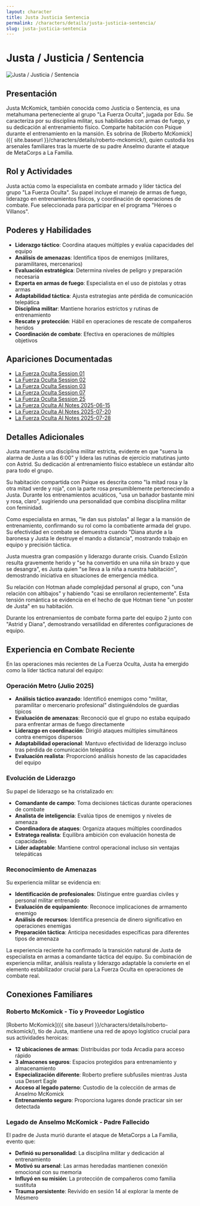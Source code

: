 ```yaml
---
layout: character
title: Justa Justicia Sentencia
permalink: /characters/details/justa-justicia-sentencia/
slug: justa-justicia-sentencia
---
```


# Justa / Justicia / Sentencia

<div class="character-photo">
  <img src="{{ site.baseurl }}/assets/img/characters/Justa_Justicia_Sentencia.png" alt="Justa / Justicia / Sentencia" />
</div>

## Presentación
Justa McKomick, también conocida como Justicia o Sentencia, es una metahumana perteneciente al grupo "La Fuerza Oculta", jugada por Edu. Se caracteriza por su disciplina militar, sus habilidades con armas de fuego, y su dedicación al entrenamiento físico. Comparte habitación con Psique durante el entrenamiento en la mansión. Es sobrina de [Roberto McKomick]({{ site.baseurl }}/characters/details/roberto-mckomick/), quien custodia los arsenales familiares tras la muerte de su padre Anselmo durante el ataque de MetaCorps a La Familia.

## Rol y Actividades
Justa actúa como la especialista en combate armado y líder táctica del grupo "La Fuerza Oculta". Su papel incluye el manejo de armas de fuego, liderazgo en entrenamientos físicos, y coordinación de operaciones de combate. Fue seleccionada para participar en el programa "Héroes o Villanos".

## Poderes y Habilidades
- **Liderazgo táctico**: Coordina ataques múltiples y evalúa capacidades del equipo
- **Análisis de amenazas**: Identifica tipos de enemigos (militares, paramilitares, mercenarios)
- **Evaluación estratégica**: Determina niveles de peligro y preparación necesaria
- **Experta en armas de fuego**: Especialista en el uso de pistolas y otras armas
- **Adaptabilidad táctica**: Ajusta estrategias ante pérdida de comunicación telepática
- **Disciplina militar**: Mantiene horarios estrictos y rutinas de entrenamiento
- **Rescate y protección**: Hábil en operaciones de rescate de compañeros heridos
- **Coordinación de combate**: Efectiva en operaciones de múltiples objetivos

## Apariciones Documentadas
- [La Fuerza Oculta Session 01](../../campaigns/la-fuerza-oculta/manual-notes/session-01.md)
- [La Fuerza Oculta Session 02](../../campaigns/la-fuerza-oculta/manual-notes/session-02.md)
- [La Fuerza Oculta Session 03](../../campaigns/la-fuerza-oculta/manual-notes/session-03.md)
- [La Fuerza Oculta Session 07](../../campaigns/la-fuerza-oculta/manual-notes/session-07.md)
- [La Fuerza Oculta Session 25](../../campaigns/la-fuerza-oculta/manual-notes/session-25.md)
- [La Fuerza Oculta AI Notes 2025-06-15](../../campaigns/la-fuerza-oculta/ai-notes/2025-06-15-gemini-notes.md)
- [La Fuerza Oculta AI Notes 2025-07-20](../../campaigns/la-fuerza-oculta/ai-notes/2025-07-20-gemini-notes.md)
- [La Fuerza Oculta AI Notes 2025-07-28](../../campaigns/la-fuerza-oculta/ai-notes/2025-07-28-gemini-notes.md)

## Detalles Adicionales
Justa mantiene una disciplina militar estricta, evidente en que "suena la alarma de Justa a las 6:00" y lidera las rutinas de ejercicio matutinas junto con Astrid. Su dedicación al entrenamiento físico establece un estándar alto para todo el grupo.

Su habitación compartida con Psique es descrita como "la mitad rosa y la otra mitad verde y roja", con la parte rosa presumiblemente perteneciendo a Justa. Durante los entrenamientos acuáticos, "usa un bañador bastante mini y rosa, claro", sugiriendo una personalidad que combina disciplina militar con feminidad.

Como especialista en armas, "le dan sus pistolas" al llegar a la mansión de entrenamiento, confirmando su rol como la combatiente armada del grupo. Su efectividad en combate se demuestra cuando "Diana aturde a la baronesa y Justa le destruye el mando a distancia", mostrando trabajo en equipo y precisión táctica.

Justa muestra gran compasión y liderazgo durante crisis. Cuando Eslizón resulta gravemente herido y "se ha convertido en una niña sin brazo y que se desangra", es Justa quien "se lleva a la niña a nuestra habitación", demostrando iniciativa en situaciones de emergencia médica.

Su relación con Hotman añade complejidad personal al grupo, con "una relación con altibajos" y habiendo "casi se enrollaron recientemente". Esta tensión romántica se evidencia en el hecho de que Hotman tiene "un poster de Justa" en su habitación.

Durante los entrenamientos de combate forma parte del equipo 2 junto con "Astrid y Diana", demostrando versatilidad en diferentes configuraciones de equipo.

## Experiencia en Combate Reciente

En las operaciones más recientes de La Fuerza Oculta, Justa ha emergido como la líder táctica natural del equipo:

### Operación Metro (Julio 2025)
- **Análisis táctico avanzado**: Identificó enemigos como "militar, paramilitar o mercenario profesional" distinguiéndolos de guardias típicos
- **Evaluación de amenazas**: Reconoció que el grupo no estaba equipado para enfrentar armas de fuego directamente
- **Liderazgo en coordinación**: Dirigió ataques múltiples simultáneos contra enemigos dispersos
- **Adaptabilidad operacional**: Mantuvo efectividad de liderazgo incluso tras pérdida de comunicación telepática
- **Evaluación realista**: Proporcionó análisis honesto de las capacidades del equipo

### Evolución de Liderazgo
Su papel de liderazgo se ha cristalizado en:
- **Comandante de campo**: Toma decisiones tácticas durante operaciones de combate
- **Analista de inteligencia**: Evalúa tipos de enemigos y niveles de amenaza
- **Coordinadora de ataques**: Organiza ataques múltiples coordinados
- **Estratega realista**: Equilibra ambición con evaluación honesta de capacidades
- **Líder adaptable**: Mantiene control operacional incluso sin ventajas telepáticas

### Reconocimiento de Amenazas
Su experiencia militar se evidencia en:
- **Identificación de profesionales**: Distingue entre guardias civiles y personal militar entrenado
- **Evaluación de equipamiento**: Reconoce implicaciones de armamento enemigo
- **Análisis de recursos**: Identifica presencia de dinero significativo en operaciones enemigas
- **Preparación táctica**: Anticipa necesidades específicas para diferentes tipos de amenaza

La experiencia reciente ha confirmado la transición natural de Justa de especialista en armas a comandante táctica del equipo. Su combinación de experiencia militar, análisis realista y liderazgo adaptable la convierte en el elemento estabilizador crucial para La Fuerza Oculta en operaciones de combate real.

## Conexiones Familiares

### Roberto McKomick - Tío y Proveedor Logístico
[Roberto McKomick]({{ site.baseurl }}/characters/details/roberto-mckomick/), tío de Justa, mantiene una red de apoyo logístico crucial para sus actividades heroicas:

- **12 ubicaciones de armas**: Distribuidas por toda Arcadia para acceso rápido
- **3 almacenes seguros**: Espacios protegidos para entrenamiento y almacenamiento
- **Especialización diferente**: Roberto prefiere subfusiles mientras Justa usa Desert Eagle
- **Acceso al legado paterno**: Custodio de la colección de armas de Anselmo McKomick
- **Entrenamiento seguro**: Proporciona lugares donde practicar sin ser detectada

### Legado de Anselmo McKomick - Padre Fallecido
El padre de Justa murió durante el ataque de MetaCorps a La Familia, evento que:
- **Definió su personalidad**: La disciplina militar y dedicación al entrenamiento
- **Motivó su arsenal**: Las armas heredadas mantienen conexión emocional con su memoria
- **Influyó en su misión**: La protección de compañeros como familia sustituta
- **Trauma persistente**: Revivido en sesión 14 al explorar la mente de Mésmero